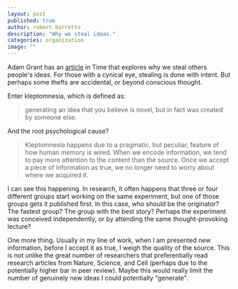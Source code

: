 ```yaml
---
layout: post
published: true
author: robert barretto
description: "Why we steal ideas."
categories: organization
image: ""
---
```


Adam Grant has an [article](http://time.com/3652127/why-we-steal-ideas/) in Time that explores why we steal others people's ideas. For those with a cynical eye, stealing is done with intent. But perhaps some thefts are accidental, or beyond conscious thought.

Enter kleptomnesia, which is defined as:
> generating an idea that you believe is novel, but in fact was created by someone else. 

And the root psychological cause?
> Kleptomnesia happens due to a pragmatic, but peculiar, feature of how human memory is wired. When we encode information, we tend to pay more attention to the content than the source. Once we accept a piece of information as true, we no longer need to worry about where we acquired it.

I can see this happening. In research, it often happens that three or four different groups start working on the same experiment, but one of those groups gets it published first.  In this case, who should be the originator?  The fastest group?  The group with the best story?  Perhaps the experiment was conceived independently, or by attending the same thought-provoking lecture?  

One more thing. Usually in my line of work, when I am presented new information, before I accept it as true, I weigh the quality of the source. This is not unlike the great number of researchers that preferentially read research articles from Nature, Science, and Cell (perhaps due to the potentially higher bar in peer review). Maybe this would really limit the number of genuinely new ideas I could potentially "generate".

